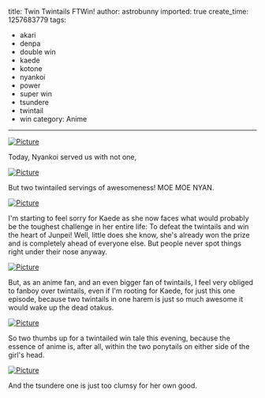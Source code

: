 title: Twin Twintails FTWin!
author: astrobunny
imported: true
create_time: 1257683779
tags:
- akari
- denpa
- double win
- kaede
- kotone
- nyankoi
- power
- super win
- tsundere
- twintail
- win
category: Anime
---
 [![](wp-uploads/2009/11/wpid-gg_Nyan_Koi_-_06_4C4BF856_1-500x281.jpg "Picture")](/images/wp-uploads/2009/11/wpid-gg_Nyan_Koi_-_06_4C4BF856_1.jpg)  
  
Today, Nyankoi served us with not one,  
  
 [![](wp-uploads/2009/11/wpid-gg_Nyan_Koi_-_06_4C4BF856_2-500x281.jpg "Picture")](/images/wp-uploads/2009/11/wpid-gg_Nyan_Koi_-_06_4C4BF856_2.jpg)  
  
But two twintailed servings of awesomeness! MOE MOE NYAN.  
<!--more-->  
  
 [![](wp-uploads/2009/11/wpid-gg_Nyan_Koi_-_06_4C4BF856_5-500x281.jpg "Picture")](/images/wp-uploads/2009/11/wpid-gg_Nyan_Koi_-_06_4C4BF856_5.jpg)  
  
I'm starting to feel sorry for Kaede as she now faces what would probably be the toughest challenge in her entire life: To defeat the twintails and win the heart of Junpei! Well, little does she know, she's already won the prize and is completely ahead of everyone else. But people never spot things right under their nose anyway.  
  
 [![](wp-uploads/2009/11/wpid-gg_Nyan_Koi_-_06_4C4BF856_16-500x281.jpg "Picture")](/images/wp-uploads/2009/11/wpid-gg_Nyan_Koi_-_06_4C4BF856_16.jpg)  
  
But, as an anime fan, and an even bigger fan of twintails, I feel very obliged to fanboy over twintails, even if I'm rooting for Kaede, for just this one episode, because two twintails in one harem is just so much awesome it would wake up the dead otakus.  
  
 [![](wp-uploads/2009/11/wpid-gg_Nyan_Koi_-_06_4C4BF856_20-500x281.jpg "Picture")](/images/wp-uploads/2009/11/wpid-gg_Nyan_Koi_-_06_4C4BF856_20.jpg)  
  
So two thumbs up for a twintailed win tale this evening, because the essence of anime is, after all, within the two ponytails on either side of the girl's head.  
  
 [![](wp-uploads/2009/11/wpid-gg_Nyan_Koi_-_06_4C4BF856_13-500x281.jpg "Picture")](/images/wp-uploads/2009/11/wpid-gg_Nyan_Koi_-_06_4C4BF856_13.jpg)  
  
And the tsundere one is just too clumsy for her own good.